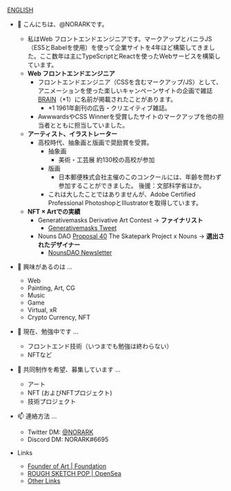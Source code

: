 [ENGLISH](https://github.com/NORARK)

- 👋 こんにちは、@NORARKです。
  * 私はWeb フロントエンドエンジニアです。マークアップとバニラJS（ES5とBabelを使用）を使って企業サイトを4年ほど構築してきました。ここ数年は主にTypeScriptとReactを使ったWebサービスを構築しています。
  * **Web フロントエンドエンジニア**
    * フロントエンドエンジニア（CSSを含むマークアップ/JS）として、アニメーションを使った楽しいキャンペーンサイトの企画で雑誌[BRAIN](https://www.sendenkaigi.com/books/brain/)（*1）に名前が掲載されたことがあります。
      * *1 1961年創刊の広告・クリエイティブ雑誌。
    * AwwwardsやCSS Winnerを受賞したサイトのマークアップを他の担当者とともに担当していました。
  * **アーティスト、イラストレーター**
    * 高校時代、抽象画と版画で奨励賞を受賞。
      * 抽象画
        * 美術・工芸展 約130校の高校が参加
      * 版画
        * 日本郵便株式会社主催のこのコンクールには、年齢を問わず参加することができました。 後援：文部科学省ほか。
      * これは大したことではありませんが、Adobe Certified Professional PhotoshopとIllustratorを取得しています。
  * **NFT × Artでの実績**
    * Generativemasks Derivative Art Contest -> **ファイナリスト**
      * [Generativemasks Tweet](https://twitter.com/generativemasks/status/1460514636831158277)
    * Nouns DAO [Proposal 40](https://nouns.wtf/vote/40) The Skatepark Project x Nouns -> **選出されたデザイナー**
      * [NounsDAO Newsletter](https://nouns.substack.com/p/brush-up-your-sk8ing-skills-the-decks?s=r)

- 👀 興味があるのは ...
  * Web
  * Painting, Art, CG
  * Music
  * Game
  * Virtual, xR
  * Crypto Currency, NFT

- 🌱 現在、勉強中です ...
  * フロントエンド技術（いつまでも勉強は終わらない）
  * NFTなど
- 💞️ 共同制作を希望、募集しています ...
  * アート
  * NFT (およびNFTプロジェクト)
  * 技術プロジェクト

- 📫 連絡方法 ...
  * Twitter DM: [@NORARK](https://twitter.com/N0RARK)
  * Discord DM: NORARK#6695

- Links
  * [Founder of Art | Foundation](https://foundation.app/@NORARK)
  * [ROUGH SKETCH POP | OpenSea](https://opensea.io/collection/norark--rough-sketch-pop)
  * [Other Links](https://lit.link/norark)
